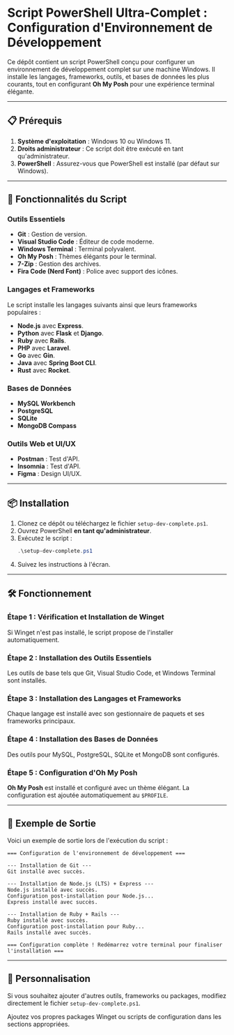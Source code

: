 # Script PowerShell Ultra-Complet : Configuration d'Environnement de Développement

Ce dépôt contient un script PowerShell conçu pour configurer un environnement de développement complet sur une machine Windows. Il installe les langages, frameworks, outils, et bases de données les plus courants, tout en configurant **Oh My Posh** pour une expérience terminal élégante.

---

## 📋 Prérequis

1. **Système d'exploitation** : Windows 10 ou Windows 11.
2. **Droits administrateur** : Ce script doit être exécuté en tant qu'administrateur.
3. **PowerShell** : Assurez-vous que PowerShell est installé (par défaut sur Windows).

---

## 🚀 Fonctionnalités du Script

### Outils Essentiels
- **Git** : Gestion de version.
- **Visual Studio Code** : Éditeur de code moderne.
- **Windows Terminal** : Terminal polyvalent.
- **Oh My Posh** : Thèmes élégants pour le terminal.
- **7-Zip** : Gestion des archives.
- **Fira Code (Nerd Font)** : Police avec support des icônes.

### Langages et Frameworks
Le script installe les langages suivants ainsi que leurs frameworks populaires :

- **Node.js** avec **Express**.
- **Python** avec **Flask** et **Django**.
- **Ruby** avec **Rails**.
- **PHP** avec **Laravel**.
- **Go** avec **Gin**.
- **Java** avec **Spring Boot CLI**.
- **Rust** avec **Rocket**.

### Bases de Données
- **MySQL Workbench**
- **PostgreSQL**
- **SQLite**
- **MongoDB Compass**

### Outils Web et UI/UX
- **Postman** : Test d'API.
- **Insomnia** : Test d'API.
- **Figma** : Design UI/UX.

---

## 📦 Installation

1. Clonez ce dépôt ou téléchargez le fichier `setup-dev-complete.ps1`.
2. Ouvrez PowerShell **en tant qu'administrateur**.
3. Exécutez le script :
   ```powershell
   .\setup-dev-complete.ps1
   ```
4. Suivez les instructions à l'écran.

---

## 🛠️ Fonctionnement

### Étape 1 : Vérification et Installation de Winget
Si Winget n'est pas installé, le script propose de l'installer automatiquement.

### Étape 2 : Installation des Outils Essentiels
Les outils de base tels que Git, Visual Studio Code, et Windows Terminal sont installés.

### Étape 3 : Installation des Langages et Frameworks
Chaque langage est installé avec son gestionnaire de paquets et ses frameworks principaux.

### Étape 4 : Installation des Bases de Données
Des outils pour MySQL, PostgreSQL, SQLite et MongoDB sont configurés.

### Étape 5 : Configuration d'Oh My Posh
**Oh My Posh** est installé et configuré avec un thème élégant. La configuration est ajoutée automatiquement au `$PROFILE`.

---

## 📘 Exemple de Sortie
Voici un exemple de sortie lors de l'exécution du script :

```
=== Configuration de l'environnement de développement ===

--- Installation de Git ---
Git installé avec succès.

--- Installation de Node.js (LTS) + Express ---
Node.js installé avec succès.
Configuration post-installation pour Node.js...
Express installé avec succès.

--- Installation de Ruby + Rails ---
Ruby installé avec succès.
Configuration post-installation pour Ruby...
Rails installé avec succès.

=== Configuration complète ! Redémarrez votre terminal pour finaliser l'installation ===
```

---

## 🌟 Personnalisation

Si vous souhaitez ajouter d'autres outils, frameworks ou packages, modifiez directement le fichier `setup-dev-complete.ps1`.

Ajoutez vos propres packages Winget ou scripts de configuration dans les sections appropriées.
